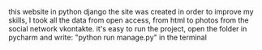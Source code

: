 this website in python django
the site was created in order to improve my skills, I took all the data from open access, from html to photos from the social network vkontakte.
it's easy to run the project, open the folder in pycharm and write:
"python run manage.py"
in the terminal

